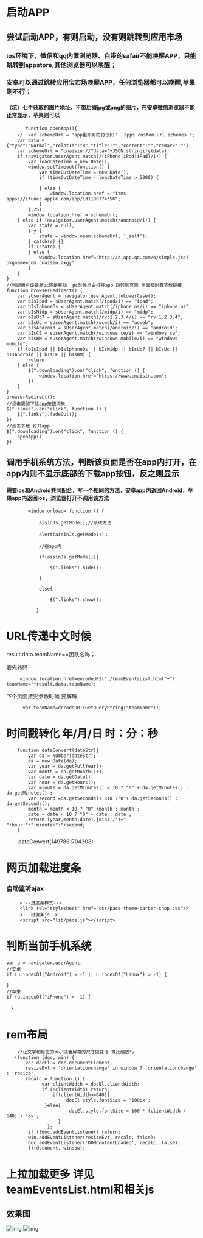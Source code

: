 # 启动APP
## 尝试启动APP，有则启动，没有则跳转到应用市场
### ios环境下，微信和qq内置浏览器、自带的safair不能唤醒APP，只能跳转到appstore,其他浏览器可以唤醒；
### 安卓可以通过跳转应用宝市场唤醒APP，任何浏览器都可以唤醒,苹果则不行；
#### （坑）七牛获取的图片地址，不带后缀jpg或png的图片，在安卓微信浏览器不能正常显示，苹果则可以

           function openApp(){
        //  var schemeUrl = 'app里即有的协议如：  apps custom url schemes ';
        var data = {"type":"Normal","relatId":"8","title":"","content":"","remark":""};
        var schemeUrl = "cnaisin://?data="+JSON.stringify(data);
        if (navigator.userAgent.match(/(iPhone|iPod|iPad)/i)) {
            var loadDateTime = new Date();
            window.setTimeout(function() {
                var timeOutDateTime = new Date();
                if (timeOutDateTime - loadDateTime > 5000) {

                } else {
                    window.location.href = "itms-apps://itunes.apple.com/app/id1190774356";
                }
            },25);
            window.location.href = schemeUrl;
        } else if (navigator.userAgent.match(/android/i)) {
            var state = null;
            try {
                state = window.open(schemeUrl, '_self');
            } catch(e) {}
            if (state) {
            } else {
                window.location.href="http://a.app.qq.com/o/simple.jsp?pkgname=com.cnaisin.axgy"
            }
        }
    }
    //判断用户设备是pc还是移动  pc时候点击打开app 跳转到官网 里面都附有下载链接
    function browserRedirect() {
        var sUserAgent = navigator.userAgent.toLowerCase();
        var bIsIpad = sUserAgent.match(/ipad/i) == "ipad";
        var bIsIphoneOs = sUserAgent.match(/iphone os/i) == "iphone os";
        var bIsMidp = sUserAgent.match(/midp/i) == "midp";
        var bIsUc7 = sUserAgent.match(/rv:1.2.3.4/i) == "rv:1.2.3.4";
        var bIsUc = sUserAgent.match(/ucweb/i) == "ucweb";
        var bIsAndroid = sUserAgent.match(/android/i) == "android";
        var bIsCE = sUserAgent.match(/windows ce/i) == "windows ce";
        var bIsWM = sUserAgent.match(/windows mobile/i) == "windows mobile";
        if (bIsIpad || bIsIphoneOs || bIsMidp || bIsUc7 || bIsUc || bIsAndroid || bIsCE || bIsWM) {
            return
        } else {
            $(".downloading").on("click", function () {
                window.location.href="https://www.cnaisin.com";
            })
        }
    }
    browserRedirect();
    //点击底部下载app按钮消失
    $(".close").on("click", function () {
        $(".links").fadeOut();
    })
    //点击下载 打开app
    $(".downloading").on("click", function () {
        openApp()
    })
        
## 调用手机系统方法，判断该页面是否在app内打开，在app内则不显示底部的下载app按钮，反之则显示
#### 需要ios和Android共同配合，写一个相同的方法，安卓app内返回Android，苹果app内返回ios，浏览器打开不调用该方法

            window.onload= function () {
            
                aisinJs.getMode();//系统方法
                
                alert(aisinJs.getMode())；
                
                //在app内
                
                if(aisinJs.getMode()){
                
                    $(".links").hide();
                    
                }
                
                else{
                
                    $(".links").show();
                    
               }

      
# URL传递中文时候
   result.data.teamName==团队名称；
   
   要先转码
   
         window.location.href=encodeURI("./teamEventsList.html"+"?teamName="+result.data.teamName);
          
   下个页面接受参数时候 要解码
          
          var teamName=decodeURI(GetQueryString("teamName"));
      
# 时间戳转化  年/月/日 时：分：秒
        function dateConvert(dateStr){
            var da = Number(dateStr);
            da = new Date(da);
            var year = da.getFullYear();
            var month = da.getMonth()+1;
            var date = da.getDate();
            var hour = da.getHours();
            var minute = da.getMinutes() < 10 ? "0" + da.getMinutes() : da.getMinutes() ;
            var second =da.getSeconds() <10 ?"0"+ da.getSeconds() : da.getSeconds();
            month = month < 10 ? "0" +month : month ;
            date = date < 10 ? "0" + date : date ;
            return [year,month,date].join('/')+" "+hour+":"+minute+":"+second;
        }
         dateConvert(1497861704308)
         
# 网页加载进度条
### 自动监听ajax
         <!--进度条样式-->
         <link rel="stylesheet" href="css/pace-theme-barber-shop.css"/>
         <!--进度条js-->
         <script src="lib/pace.js"></script>

# 判断当前手机系统
    var u = navigator.userAgent;
    //安卓
    if (u.indexOf("Android") > -1 || u.indexOf("Linux") > -1) {
       
    }
    //苹果
    if (u.indexOf("iPhone") > -1) {
       
    }
# rem布局
        /*让文字和标签的大小随着屏幕的尺寸做变话 等比缩放*/
       (function (doc, win) {
           var docEl = doc.documentElement,
           resizeEvt = 'orientationchange' in window ? 'orientationchange' : 'resize',
           recalc = function () {
                 var clientWidth = docEl.clientWidth;
                 if (!clientWidth) return;
                     if(clientWidth>=640){
                          docEl.style.fontSize = '100px';
                  }else{
                           docEl.style.fontSize = 100 * (clientWidth / 640) + 'px';
                       }
                   };
            if (!doc.addEventListener) return;
            win.addEventListener(resizeEvt, recalc, false);
            doc.addEventListener('DOMContentLoaded', recalc, false);
            })(document, window);
# 上拉加载更多 详见 teamEventsList.html和相关js
## 效果图
 ![img](images/团队详情.png)
 ![img](images/查询活动.png)
